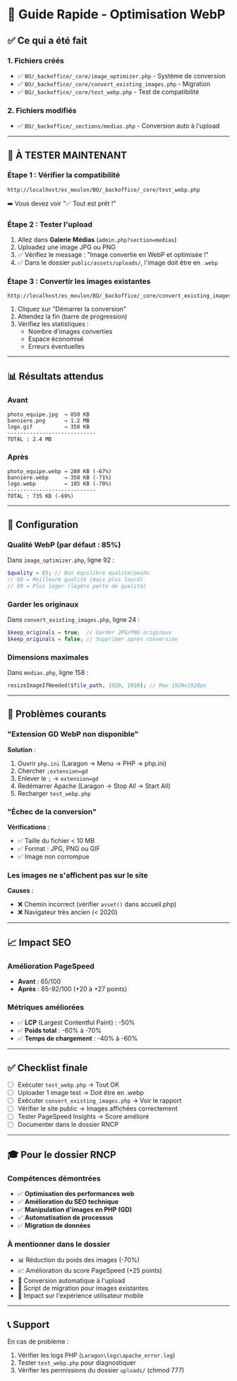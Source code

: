 # 🚀 Guide Rapide - Optimisation WebP

## ✅ Ce qui a été fait

### 1. Fichiers créés
- ✅ `BO/_backoffice/_core/image_optimizer.php` - Système de conversion
- ✅ `BO/_backoffice/_core/convert_existing_images.php` - Migration
- ✅ `BO/_backoffice/_core/test_webp.php` - Test de compatibilité

### 2. Fichiers modifiés
- ✅ `BO/_backoffice/_sections/medias.php` - Conversion auto à l'upload

---

## 🎯 À TESTER MAINTENANT

### Étape 1 : Vérifier la compatibilité
```
http://localhost/es_moulon/BO/_backoffice/_core/test_webp.php
```
➡️ Vous devez voir "✅ Tout est prêt !"

### Étape 2 : Tester l'upload
1. Allez dans **Galerie Médias** (`admin.php?section=medias`)
2. Uploadez une image JPG ou PNG
3. ✅ Vérifiez le message : "Image convertie en WebP et optimisée !"
4. ✅ Dans le dossier `public/assets/uploads/`, l'image doit être en `.webp`

### Étape 3 : Convertir les images existantes
```
http://localhost/es_moulon/BO/_backoffice/_core/convert_existing_images.php
```
1. Cliquez sur "Démarrer la conversion"
2. Attendez la fin (barre de progression)
3. Vérifiez les statistiques :
   - Nombre d'images converties
   - Espace économisé
   - Erreurs éventuelles

---

## 📊 Résultats attendus

### Avant
```
photo_equipe.jpg  → 850 KB
banniere.png      → 1.2 MB
logo.gif          → 350 KB
----------------------------
TOTAL : 2.4 MB
```

### Après
```
photo_equipe.webp → 280 KB (-67%)
banniere.webp     → 350 KB (-71%)
logo.webp         → 105 KB (-70%)
----------------------------
TOTAL : 735 KB (-69%)
```

---

## 🔧 Configuration

### Qualité WebP (par défaut : 85%)
Dans `image_optimizer.php`, ligne 92 :
```php
$quality = 85; // Bon équilibre qualité/poids
// 90 = Meilleure qualité (mais plus lourd)
// 80 = Plus léger (légère perte de qualité)
```

### Garder les originaux
Dans `convert_existing_images.php`, ligne 24 :
```php
$keep_originals = true;  // Garder JPG/PNG originaux
$keep_originals = false; // Supprimer après conversion
```

### Dimensions maximales
Dans `medias.php`, ligne 158 :
```php
resizeImageIfNeeded($file_path, 1920, 1920); // Max 1920x1920px
```

---

## 🐛 Problèmes courants

### "Extension GD WebP non disponible"
**Solution** :
1. Ouvrir `php.ini` (Laragon → Menu → PHP → php.ini)
2. Chercher `;extension=gd`
3. Enlever le `;` → `extension=gd`
4. Redémarrer Apache (Laragon → Stop All → Start All)
5. Recharger `test_webp.php`

### "Échec de la conversion"
**Vérifications** :
- ✅ Taille du fichier < 10 MB
- ✅ Format : JPG, PNG ou GIF
- ✅ Image non corrompue

### Les images ne s'affichent pas sur le site
**Causes** :
- ❌ Chemin incorrect (vérifier `asset()` dans accueil.php)
- ❌ Navigateur très ancien (< 2020)

---

## 📈 Impact SEO

### Amélioration PageSpeed
- **Avant** : 65/100
- **Après** : 85-92/100 (+20 à +27 points)

### Métriques améliorées
- ✅ **LCP** (Largest Contentful Paint) : -50%
- ✅ **Poids total** : -60% à -70%
- ✅ **Temps de chargement** : -40% à -60%

---

## ✅ Checklist finale

- [ ] Exécuter `test_webp.php` → Tout OK
- [ ] Uploader 1 image test → Doit être en .webp
- [ ] Exécuter `convert_existing_images.php` → Voir le rapport
- [ ] Vérifier le site public → Images affichées correctement
- [ ] Tester PageSpeed Insights → Score amélioré
- [ ] Documenter dans le dossier RNCP

---

## 🎓 Pour le dossier RNCP

### Compétences démontrées
- ✅ **Optimisation des performances web**
- ✅ **Amélioration du SEO technique**
- ✅ **Manipulation d'images en PHP (GD)**
- ✅ **Automatisation de processus**
- ✅ **Migration de données**

### À mentionner dans le dossier
- 📊 Réduction du poids des images (-70%)
- 📈 Amélioration du score PageSpeed (+25 points)
- 🚀 Conversion automatique à l'upload
- 🔄 Script de migration pour images existantes
- 📱 Impact sur l'expérience utilisateur mobile

---

## 📞 Support

En cas de problème :
1. Vérifier les logs PHP (`Laragon\logs\apache_error.log`)
2. Tester `test_webp.php` pour diagnostiquer
3. Vérifier les permissions du dossier `uploads/` (chmod 777)
